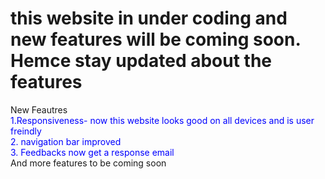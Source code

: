 # this website in under coding and new features will be coming soon. Hemce stay updated about the features 
New Feautres<br><font color="blue">
1.Responsiveness- now this website looks good on all devices and is user freindly <br>
2. navigation bar improved <br>
3. Feedbacks now get a response email<br></font>
And more features to be coming soon

